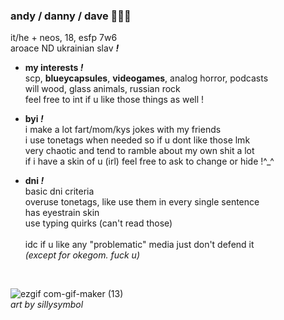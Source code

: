 ### andy / danny / dave 🎈🧩🐱
it/he + neos, 18, esfp 7w6
 <br> aroace ND ukrainian slav ***!***
- **my interests *!***
<br> scp, **blueycapsules**, **videogames**, analog horror, podcasts
<br> will wood, glass animals, russian rock
<br> feel free to int if u like those things as well !

- **byi *!***
<br> i make a lot fart/mom/kys jokes with my friends
<br> i use tonetags when needed so if u dont like those lmk
<br> very chaotic and tend to ramble about my own shit a lot
<br> if i have a skin of u (irl) feel free to ask to change or hide !^_^

- **dni *!***
<br> basic dni criteria
<br> overuse tonetags, like use them in every single sentence
<br> has eyestrain skin
<br> use typing quirks (can't read those)
<br> <br> idc if u like any "problematic" media just don't defend it 
<br> *(except for okegom. fuck u)*
<br>

![ezgif com-gif-maker (13)](https://user-images.githubusercontent.com/100468611/159877637-b837222e-7c11-4045-9704-91e2e7fca476.jpg)
<br>*art by sillysymbol*
